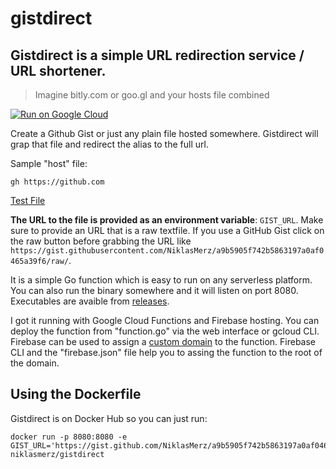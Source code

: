 # gistdirect

## Gistdirect is a simple URL redirection service / URL shortener. 

> Imagine bitly.com or goo.gl and your hosts file combined

[![Run on Google Cloud](https://storage.googleapis.com/cloudrun/button.svg)](https://console.cloud.google.com/cloudshell/editor?shellonly=true&cloudshell_image=gcr.io/cloudrun/button&cloudshell_git_repo=https://github.com/niklasmerz/gistdirect)

Create a Github Gist or just any plain file hosted somewhere. Gistdirect will grap that file and redirect the alias to the full url.

Sample "host" file:
```
gh https://github.com
```

[Test File](https://gist.github.com/NiklasMerz/a9b5905f742b5863197a0af0465a39f6)

**The URL to the file is provided as an environment variable**: `GIST_URL`. Make sure to provide an URL that is a raw textfile. If you use a GitHub Gist click on the raw button before grabbing the URL like `https://gist.githubusercontent.com/NiklasMerz/a9b5905f742b5863197a0af0465a39f6/raw/`.

It is a simple Go function which is easy to run on any serverless platform. You can also run the binary somewhere and it will listen on port 8080. Executables are avaible from [releases](https://github.com/NiklasMerz/gistdirect/releases).

I got it running with Google Cloud Functions and Firebase hosting. You can deploy the function from "function.go" via the web interface or gcloud CLI. Firebase can be used to assign a [custom domain](https://firebase.google.com/docs/hosting/custom-domain) to the function. Firebase CLI and the "firebase.json" file help you to assing the function to the root of the domain.

## Using the Dockerfile

Gistdirect is on Docker Hub so you can just run:

```
docker run -p 8080:8080 -e GIST_URL='https://gist.github.com/NiklasMerz/a9b5905f742b5863197a0af0465a39f6/raw/' niklasmerz/gistdirect
```


